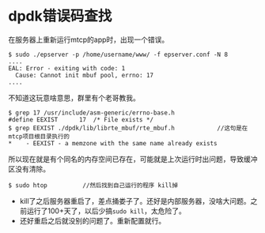 # dpdk错误码查找
在服务器上重新运行mtcp的app时，出现一个错误。

```
$ sudo ./epserver -p /home/username/www/ -f epserver.conf -N 8
....
EAL: Error - exiting with code: 1
  Cause: Cannot init mbuf pool, errno: 17
....
```
不知道这玩意啥意思，群里有个老哥教我。
```
$ grep 17 /usr/include/asm-generic/errno-base.h 
#define EEXIST      17  /* File exists */
$ grep EEXIST ./dpdk/lib/librte_mbuf/rte_mbuf.h            //这句是在mtcp项目根目录执行的
*    - EEXIST - a memzone with the same name already exists
```
所以现在就是有个同名的内存空间已存在，可能就是上次运行时出问题，导致缓冲区没有清除。

```
$ sudo htop          //然后找到自己运行的程序 kill掉
```
- kill了之后服务器重启了，差点捅娄子了。还好是内部服务器，没啥大问题。之前运行了100+天了，以后少搞`sudo kill`，太危险了。
- 还好重启之后就没别的问题了。重新配置就行。

